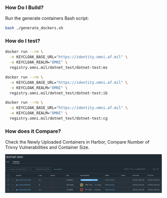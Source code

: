 ### How Do I Build?

Run the generate containers Bash script:

```bash
bash ./generate_dockers.sh
```

### How do I test?

```bash
docker run --rm \
  -e KEYCLOAK_BASE_URL="https://identity.omni.af.mil" \
  -e KEYCLOAK_REALM="OMNI" \
  registry.omni.mil/dotnet_test/dotnet-test:ms
```
```bash
docker run --rm \
  -e KEYCLOAK_BASE_URL="https://identity.omni.af.mil" \
  -e KEYCLOAK_REALM="OMNI" \
  registry.omni.mil/dotnet_test/dotnet-test:ib
```
```bash
docker run --rm \
  -e KEYCLOAK_BASE_URL="https://identity.omni.af.mil" \
  -e KEYCLOAK_REALM="OMNI" \
  registry.omni.mil/dotnet_test/dotnet-test:cg
```

### How does it Compare?

Check the Newly Uploaded Containers in Harbor, Compare Number of Trivvy Vulnerabilities and Container Size.

![Trivvy Compare](Trivvy-Compare.png)
